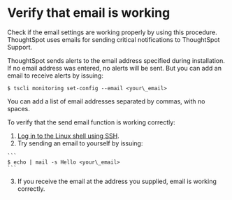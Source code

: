 # Verify that email is working

Check if the email settings are working properly by using this procedure. ThoughtSpot uses emails for sending critical notifications to ThoughtSpot Support.

ThoughtSpot sends alerts to the email address specified during installation. If no email address was entered, no alerts will be sent. But you can add an email to receive alerts by issuing:

```
$ tscli monitoring set-config --email <your\_email>
```

You can add a list of email addresses separated by commas, with no spaces.

To verify that the send email function is working correctly:

1.   [Log in to the Linux shell using SSH](login_console.html#). 
2.   Try sending an email to yourself by issuing: 

    ```
    $ echo | mail -s Hello <your\_email>
    ```

3.   If you receive the email at the address you supplied, email is working correctly. 

